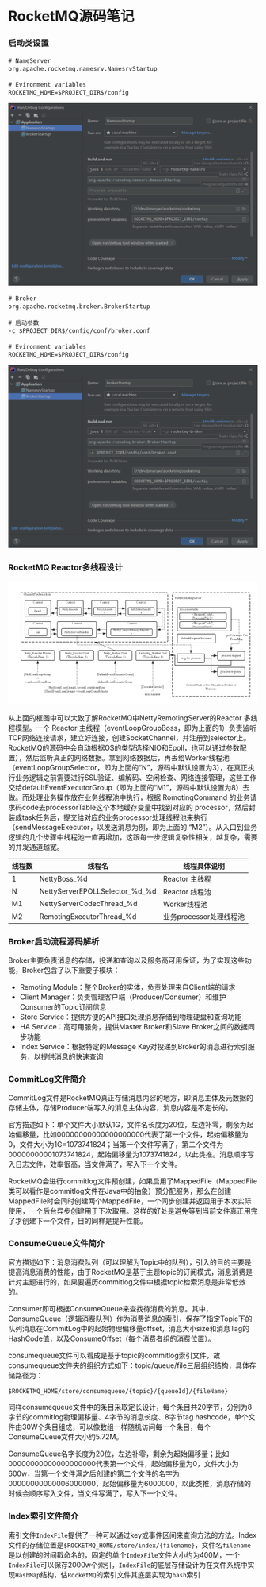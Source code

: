 # RocketMQ源码笔记

### 启动类设置

```
# NameServer
org.apache.rocketmq.namesrv.NamesrvStartup

# Evironment variables
ROCKETMQ_HOME=$PROJECT_DIR$/config
```

![1-1](img\1-1.png)

```
# Broker
org.apache.rocketmq.broker.BrokerStartup

# 启动参数
-c $PROJECT_DIR$/config/conf/broker.conf

# Evironment variables
ROCKETMQ_HOME=$PROJECT_DIR$/config
```

![1-2](img\1-2.png)

### RocketMQ Reactor多线程设计

![2-1](img\2-1.png)

从上面的框图中可以大致了解RocketMQ中NettyRemotingServer的Reactor 多线程模型。一个 Reactor 主线程（eventLoopGroupBoss，即为上面的1）负责监听 TCP网络连接请求，建立好连接，创建SocketChannel，并注册到selector上。RocketMQ的源码中会自动根据OS的类型选择NIO和Epoll，也可以通过参数配置），然后监听真正的网络数据。拿到网络数据后，再丢给Worker线程池（eventLoopGroupSelector，即为上面的“N”，源码中默认设置为3），在真正执行业务逻辑之前需要进行SSL验证、编解码、空闲检查、网络连接管理，这些工作交给defaultEventExecutorGroup（即为上面的“M1”，源码中默认设置为8）去做。而处理业务操作放在业务线程池中执行，根据 RomotingCommand 的业务请求码code去processorTable这个本地缓存变量中找到对应的 processor，然后封装成task任务后，提交给对应的业务processor处理线程池来执行（sendMessageExecutor，以发送消息为例，即为上面的 “M2”）。从入口到业务逻辑的几个步骤中线程池一直再增加，这跟每一步逻辑复杂性相关，越复杂，需要的并发通道越宽。

| 线程数 | 线程名                         | 线程具体说明            |
| ------ | ------------------------------ | ----------------------- |
| 1      | NettyBoss_%d                   | Reactor 主线程          |
| N      | NettyServerEPOLLSelector_%d_%d | Reactor 线程池          |
| M1     | NettyServerCodecThread_%d      | Worker线程池            |
| M2     | RemotingExecutorThread_%d      | 业务processor处理线程池 |

### Broker启动流程源码解析

Broker主要负责消息的存储，投递和查询以及服务高可用保证，为了实现这些功能，Broker包含了以下重要子模块：

- Remoting Module：整个Broker的实体，负责处理来自Client端的请求
- Client Manager：负责管理客户端（Producer/Consumer）和维护Consumer的Topic订阅信息
- Store Service：提供方便的API接口处理消息存储到物理硬盘和查询功能
- HA Service：高可用服务，提供Master Broker和Slave Broker之间的数据同步功能
- Index Service：根据特定的Message Key对投递到Broker的消息进行索引服务，以提供消息的快速查询

### CommitLog文件简介

CommitLog文件是RocketMQ真正存储消息内容的地方，即消息主体及元数据的存储主体，存储Producer端写入的消息主体内容，消息内容是不定长的。

官方描述如下：单个文件大小默认1G，文件名长度为20位，左边补零，剩余为起始偏移量，比如00000000000000000000代表了第一个文件，起始偏移量为0，文件大小为1G=1073741824；当第一个文件写满了，第二个文件为00000000001073741824，起始偏移量为1073741824，以此类推。消息顺序写入日志文件，效率很高，当文件满了，写入下一个文件。

RocketMQ会进行commitlog文件预创建，如果启用了MappedFile（MappedFile类可以看作是commitlog文件在Java中的抽象）预分配服务，那么在创建MappedFile时会同时创建两个MappedFile，一个同步创建并返回用于本次实际使用，一个后台异步创建用于下次取用。这样的好处是避免等到当前文件真正用完了才创建下一个文件，目的同样是提升性能。

### ConsumeQueue文件简介

官方描述如下：消息消费队列（可以理解为Topic中的队列），引入的目的主要是提高消息消费的性能，由于RocketMQ是基于主题topic的订阅模式，消息消费是针对主题进行的，如果要遍历commitlog文件中根据topic检索消息是非常低效的。

Consumer即可根据ConsumeQueue来查找待消费的消息。其中，ConsumeQueue（逻辑消费队列）作为消费消息的索引，保存了指定Topic下的队列消息在CommitLog中的起始物理偏移量offset，消息大小size和消息Tag的HashCode值，以及ConsumeOffset（每个消费者组的消费位置）。

consumequeue文件可以看成是基于topic的commitlog索引文件，故consumequeue文件夹的组织方式如下：topic/queue/file三层组织结构，具体存储路径为：

```
$ROCKETMQ_HOME/store/consumequeue/{topic}/{queueId}/{fileName}
```

同样consumequeue文件中的条目采取定长设计，每个条目共20字节，分别为8字节的commitlog物理偏移量、4字节的消息长度、8字节tag hashcode，单个文件由30W个条目组成，可以像数组一样随机访问每一个条目，每个ConsumeQueue文件大小约5.72M。

ConsumeQueue名字长度为20位，左边补零，剩余为起始偏移量；比如00000000000000000000代表第一个文件，起始偏移量为0，文件大小为600w，当第一个文件满之后创建的第二个文件的名字为00000000000006000000，起始偏移量为6000000，以此类推，消息存储的时候会顺序写入文件，当文件写满了，写入下一个文件。

### Index索引文件简介

索引文件`IndexFile`提供了一种可以通过key或事件区间来查询方法的方法。Index文件的存储位置是`$ROCKETMQ_HOME/store/index/{filename}`，文件名`filename`是以创建的时间戳命名的，固定的单个`IndexFile`文件大小约为400M，一个`IndexFile`可以保存2000w个索引，`IndexFile`的底层存储设计为在文件系统中实现`HashMap`结构，估`RocketMQ`的索引文件其底层实现为`hash`索引

